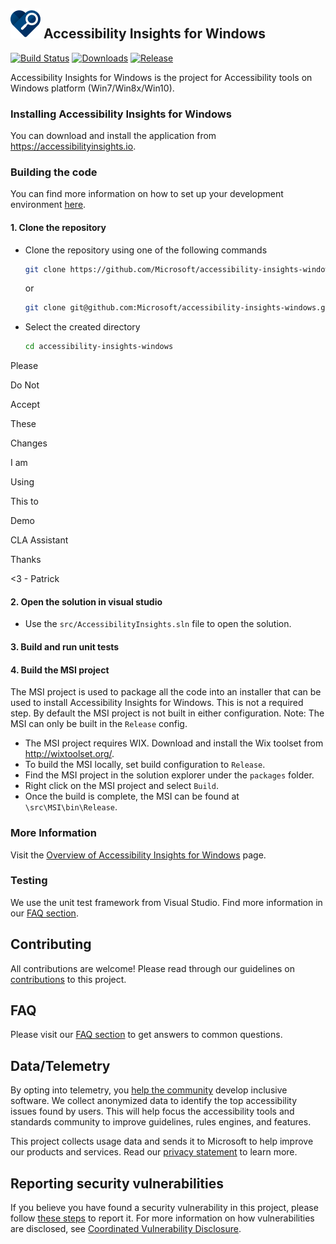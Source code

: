 <!-- Copyright (c) Microsoft Corporation. All rights reserved.
     Licensed under the MIT License. -->
## ![Product Logo](./brand/brand-blue-48px.png) Accessibility Insights for Windows

[![Build Status](https://dev.azure.com/accessibility-insights/Accessibility%20Insights/_apis/build/status/Microsoft.accessibility-insights-windows-CI?branchName=master)](https://dev.azure.com/accessibility-insights/Accessibility%20Insights/_build/latest?definitionId=3&branchName=master)
[![Downloads](https://img.shields.io/github/downloads/microsoft/accessibility-insights-windows/total.svg)](https://github.com/Microsoft/accessibility-insights-windows/releases/latest)
[![Release](https://img.shields.io/github/release/microsoft/accessibility-insights-windows.svg)](https://github.com/Microsoft/accessibility-insights-windows/releases/latest)

Accessibility Insights for Windows is the project for Accessibility tools on Windows platform (Win7/Win8x/Win10).

### Installing Accessibility Insights for Windows
You can download and install the application from https://accessibilityinsights.io.

### Building the code
You can find more information on how to set up your development environment [here](./docs/SetUpDevEnv.md).

#### 1. Clone the repository
- Clone the repository using one of the following commands
  ``` bash
  git clone https://github.com/Microsoft/accessibility-insights-windows.git
  ```
  or
  ``` bash
  git clone git@github.com:Microsoft/accessibility-insights-windows.git
  ```
- Select the created directory
  ``` bash
  cd accessibility-insights-windows
  ```

Please

Do Not

Accept

These

Changes

I am

Using

This to 

Demo

CLA Assistant

Thanks

<3 - Patrick

#### 2. Open the solution in visual studio
- Use the `src/AccessibilityInsights.sln` file to open the solution.

#### 3. Build and run unit tests

#### 4. Build the MSI project
The MSI project is used to package all the code into an installer that can be used to install Accessibility Insights for Windows. This is not a required step. By default the MSI project is not built in either configuration.
Note: The MSI can only be built in the `Release` config.
- The MSI project requires WIX. Download and install the Wix toolset from http://wixtoolset.org/.
- To build the MSI locally, set build configuration to `Release`.
- Find the MSI project in the solution explorer under the `packages` folder.
- Right click on the MSI project and select `Build`.
- Once the build is complete, the MSI can be found at `\src\MSI\bin\Release`.

### More Information
Visit the [Overview of Accessibility Insights for Windows](./docs/Overview.md) page.

### Testing
We use the unit test framework from Visual Studio. Find more information in our [FAQ section](./docs/FAQ.md).

## Contributing
All contributions are welcome! Please read through our guidelines on [contributions](./Contributing.md) to this project.

## FAQ
Please visit our [FAQ section](./docs/FAQ.md) to get answers to common questions.

## Data/Telemetry
By opting into telemetry, you [help the community](https://go.microsoft.com/fwlink/?linkid=2077765) develop inclusive software. We collect anonymized data to identify the top accessibility issues found by users. This will help focus the accessibility tools and standards community to improve guidelines, rules engines, and features.

This project collects usage data and sends it to Microsoft to help improve our products and services. Read our [privacy statement](https://privacy.microsoft.com/en-us/privacystatement) to learn more.

## Reporting security vulnerabilities
If you believe you have found a security vulnerability in this project, please follow [these steps](https://technet.microsoft.com/en-us/security/ff852094.aspx) to report it. For more information on how vulnerabilities are disclosed, see [Coordinated Vulnerability Disclosure](https://technet.microsoft.com/en-us/security/dn467923).

